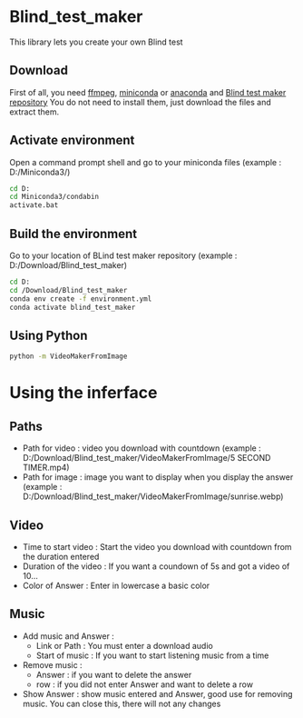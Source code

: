 # Blind_test_maker

This library lets you create your own Blind test

## Download

First of all, you need [ffmpeg](https://ffmpeg.org/download.html), [miniconda](https://docs.conda.io/en/latest/miniconda.html) or [anaconda](https://www.anaconda.com/products/distribution) and [Blind test maker repository](https://github.com/Poufoir/Blind_test_maker.git)
You do not need to install them, just download the files and extract them.

## Activate environment

Open a command prompt shell and go to your miniconda files (example : D:/Miniconda3/)

```bash
cd D:
cd Miniconda3/condabin
activate.bat
```

## Build the environment

Go to your location of BLind test maker repository (example : D:/Download/Blind_test_maker)

```bash
cd D:
cd /Download/Blind_test_maker
conda env create -f environment.yml
conda activate blind_test_maker
```

## Using Python

```bash
python -m VideoMakerFromImage
```

# Using the inferface

## Paths

   - Path for video : video you download with countdown (example : D:/Download/Blind_test_maker/VideoMakerFromImage/5 SECOND TIMER.mp4)
   - Path for image : image you want to display when you display the answer (example : D:/Download/Blind_test_maker/VideoMakerFromImage/sunrise.webp)

## Video

   - Time to start video : Start the video you download with countdown from the duration entered
   - Duration of the video : If you want a coundown of 5s and got a video of 10...
   - Color of Answer : Enter in lowercase a basic color

## Music 

   - Add music and Answer :
      - Link or Path : You must enter a download audio
      - Start of music : If you want to start listening music from a time
   - Remove music :
      - Answer : if you want to delete the answer
      - row : if you did not enter Answer and want to delete a row
   - Show Answer : show music entered and Answer, good use for removing music. You can close this, there will not any changes